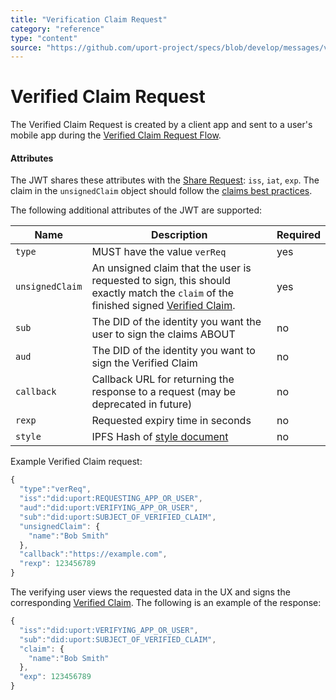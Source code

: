 ```yaml
---
title: "Verification Claim Request"
category: "reference"
type: "content"
source: "https://github.com/uport-project/specs/blob/develop/messages/verificationreq.md"
---
```


# Verified Claim Request

The Verified Claim Request is created by a client app and sent to a user's mobile app during the [Verified Claim Request Flow](/flows/verification.md).


#### Attributes

The JWT shares these attributes with the [Share Request](sharereq.md): `iss`, `iat`, `exp`. The claim in the `unsignedClaim` object should follow the [claims best practices](./verification.md#claims-best-practices).

The following additional attributes of the JWT are supported:

Name | Description | Required
---- | ----------- | --------
`type` | MUST have the value `verReq` | yes
`unsignedClaim` | An unsigned claim that the user is requested to sign, this should exactly match the `claim` of the finished signed [Verified Claim](./verification.md). | yes
`sub` | The DID of the identity you want the user to sign the claims ABOUT | no
`aud` | The DID of the identity you want to sign the Verified Claim | no
`callback` | Callback URL for returning the response to a request (may be deprecated in future) | no
`rexp` | Requested expiry time in seconds | no
`style` | IPFS Hash of [style document](/messages/styles.md) | no


Example Verified Claim request:

```js
{
  "type":"verReq",
  "iss":"did:uport:REQUESTING_APP_OR_USER",
  "aud":"did:uport:VERIFYING_APP_OR_USER",
  "sub":"did:uport:SUBJECT_OF_VERIFIED_CLAIM",
  "unsignedClaim": {
    "name":"Bob Smith"
  },
  "callback":"https://example.com",
  "rexp": 123456789
}
```

The verifying user views the requested data in the UX and signs the corresponding [Verified Claim](./verification.md). The following is an example of the response:

```js
{
  "iss":"did:uport:VERIFYING_APP_OR_USER",
  "sub":"did:uport:SUBJECT_OF_VERIFIED_CLAIM",
  "claim": {
    "name":"Bob Smith"
  },
  "exp": 123456789
}
```
